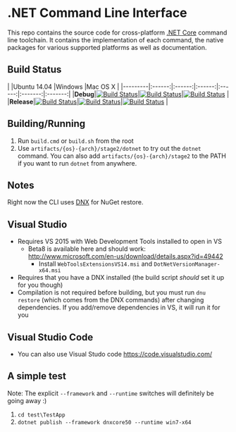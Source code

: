# .NET Command Line Interface

This repo contains the source code for cross-platform [.NET Core](http://github.com/dotnet/core) command line toolchain. It contains the implementation of each command, the native packages for various supported platforms as well as documentation. 

Build Status
------------

|         |Ubuntu 14.04 |Windows |Mac OS X |
|---------|:------:|:------:|:------:|:------:|:-------:|:-------:|
|**Debug**|[![Build Status](http://dotnet-ci.cloudapp.net/job/Private/job/dotnet_cli_debug_ubuntu/badge/icon)](http://dotnet-ci.cloudapp.net/job/Private/job/dotnet_cli_debug_ubuntu/)|[![Build Status](http://dotnet-ci.cloudapp.net/job/Private/job/dotnet_cli_debug_windows_nt/badge/icon)](http://dotnet-ci.cloudapp.net/job/Private/job/dotnet_cli_debug_windows_nt/)|[![Build Status](http://dotnet-ci.cloudapp.net/job/Private/job/dotnet_cli_debug_osx/badge/icon)](http://dotnet-ci.cloudapp.net/job/Private/job/dotnet_cli_debug_osx/) |
|**Release**|[![Build Status](http://dotnet-ci.cloudapp.net/job/Private/job/dotnet_cli_release_ubuntu/badge/icon)](http://dotnet-ci.cloudapp.net/job/Private/job/dotnet_cli_release_ubuntu/)|[![Build Status](http://dotnet-ci.cloudapp.net/job/Private/job/dotnet_cli_release_windows_nt/badge/icon)](http://dotnet-ci.cloudapp.net/job/Private/job/dotnet_cli_release_windows_nt/)|[![Build Status](http://dotnet-ci.cloudapp.net/job/Private/job/dotnet_cli_release_osx/badge/icon)](http://dotnet-ci.cloudapp.net/job/Private/job/dotnet_cli_release_osx/) |



## Building/Running

1. Run `build.cmd` or `build.sh` from the root
2. Use `artifacts/{os}-{arch}/stage2/dotnet` to try out the `dotnet` command. You can also add `artifacts/{os}-{arch}/stage2` to the PATH if you want to run `dotnet` from anywhere.

## Notes

Right now the CLI uses [DNX](https://github.com/aspnet/dnx) for NuGet restore.

## Visual Studio

* Requires VS 2015 with Web Development Tools installed to open in VS
  * Beta8 is available here and should work: http://www.microsoft.com/en-us/download/details.aspx?id=49442
    * Install `WebToolsExtensionsVS14.msi` and `DotNetVersionManager-x64.msi`
* Requires that you have a DNX installed (the build script _should_ set it up for you though)
* Compilation is not required before building, but you must run `dnu restore` (which comes from the DNX commands) after changing dependencies. If you add/remove dependencies in VS, it will run it for you

## Visual Studio Code

* You can also use Visual Studo code https://code.visualstudio.com/

## A simple test

Note: The explicit `--framework` and `--runtime` switches will definitely be going away :)

1. `cd test\TestApp`
2. `dotnet publish --framework dnxcore50 --runtime win7-x64`
